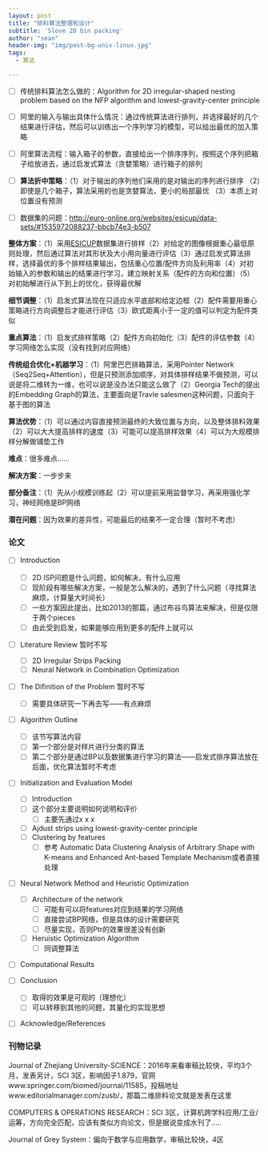 ```yaml
---
layout: post
title: "排料算法整理和设计"
subtitle: 'Slove 2D bin packing'
author: "sean"
header-img: "img/post-bg-unix-linux.jpg"
tags:
  - 算法

---
```




- [ ]  传统排料算法怎么做的：Algorithm for 2D irregular-shaped nesting problem based on the NFP algorithm and lowest-gravity-center principle
- [ ]  阿里的输入与输出具体什么情况：通过传统算法进行排列，并选择最好的几个结果进行评估，然后可以训练出一个序列学习的模型，可以给出最优的加入策略
- [ ]  阿里算法流程：输入箱子的参数，直接给出一个排序序列，按照这个序列把箱子给放进去，通过启发式算法（贪婪策略）进行箱子的排列
- [ ]  **算法折中策略**：（1）对于输出的序列他们采用的是对输出的序列进行排序 （2）即使是几个箱子，算法采用的也是贪婪算法，更小的局部最优 （3）本质上对位置没有预测
- [ ]  数据集的问题：http://euro-online.org/websites/esicup/data-sets/#1535972088237-bbcb74e3-b507



**整体方案**：（1）采用[ESICUP](https://www.euro-online.org/websites/esicup/data-sets/#1535972088237-bbcb74e3-b507)数据集进行排样（2）对给定的图像根据重心最低原则处理，然后通过算法对其形状及大小用向量进行评估（3）通过启发式算法排样，选择最优的多个排样结果输出，包括重心位置/配件方向及利用率（4）对初始输入的参数和输出的结果进行学习，建立映射关系（配件的方向和位置）（5）对初始解进行从下到上的优化，获得最优解

**细节调整**：（1）启发式算法现在只适应水平底部和给定边框（2）配件需要用重心策略进行方向调整后才能进行评估（3）欧式距离小于一定的值可以判定为配件类似

**重点算法**：（1）启发式排样策略（2）配件方向初始化（3）配件的评估参数（4）学习网络怎么实现（没有找到对应网络）

**传统组合优化+机器学习**：（1）阿里巴巴排箱算法，采用Pointer Network（Seq2Seq+Attention），但是只预测添加顺序，对具体排样结果不做预测，可以说是将二维转为一维，也可以说是没办法只能这么做了（2）Georgia Tech的提出的Embedding Graph的算法，主要面向是Travle salesmen这种问题，只面向于基于图的算法 

**算法优势**：（1）可以通过内容直接预测最终的大致位置与方向，以及整体排料效果（2）可以大大提高排样的速度（3）可能可以提高排样效果（4）可以为大规模排样分解做铺垫工作

**难点**：很多难点......

**解决方案**：一步步来

**部分备注**：（1）先从小规模训练起（2）可以提前采用监督学习，再采用强化学习，神经网络是BP网络

**潜在问题**：因为效果的差异性，可能最后的结果不一定合理（暂时不考虑）



### 论文

- [ ] Introduction

  - [ ] 2D ISP问题是什么问题，如何解决，有什么应用
  - [ ] 现阶段有哪些解决方案，一般是怎么解决的，遇到了什么问题（寻找算法麻烦，计算量大时间长）
  - [ ] 一些方案因此提出，比如2013的那篇，通过布谷鸟算法来解决，但是仅限于两个pieces
  - [ ] 由此受到启发，如果能够应用到更多的配件上就可以
- [ ] Literature Review 暂时不写

  - [ ] 2D Irregular Strips Packing
  - [ ] Neural Network in Combination Optimization
- [ ] The Difinition of the Problem 暂时不写
  - [ ] 需要具体研究一下再去写——有点麻烦
- [ ] Algorithm Outline
  - [ ] 该节写算法内容
  - [ ] 第一个部分是对样片进行分类的算法
  - [ ] 第二个部分是通过BP以及数据集进行学习的算法——启发式排序算法放在后面，优化算法暂时不考虑
- [ ] Initialization and Evaluation Model
  - [ ] Introduction
  - [ ] 这个部分主要说明如何说明和评价
    - [ ] 主要先通过x x x
  - [ ] Ajdust strips using lowest-gravity-center principle 
  - [ ] Clustering by features
    - [ ] 参考 Automatic Data Clustering Analysis of Arbitrary Shape with K-means and Enhanced Ant-based Template Mechanism或者直接处理
- [ ] Neural Network Method and Heuristic Optimization

  - [ ] Architecture of the network
    - [ ] 可能有可以将features对应到结果的学习网络
    - [ ] 直接尝试BP网络，但是具体的设计需要研究
    - [ ] 尽量实现，否则Ptr的效果很差没有创新

  - [ ] Heruistic Optimization Algorithm
    - [ ] 同调整算法
- [ ] Computational Results
- [ ] Conclusion
  - [ ] 取得的效果是可观的（理想化）
  - [ ] 可以转移到其他的问题，其量化的实现思想
- [ ] Acknowledge/References



### 刊物记录

Journal of Zhejiang University-SCIENCE：2016年来看审稿比较快，平均3个月，发表另计，SCI 3区，影响因子1.879，官网www.springer.com/biomed/journal/11585，投稿地址www.editorialmanager.com/zusb/，那篇二维排料论文就是发表在这里

COMPUTERS & OPERATIONS RESEARCH：SCI 3区，计算机跨学科应用/工业/运筹，方向完全匹配，应该有类似方向论文，但是据说变成水刊了.....

Journal of Grey System：偏向于数学与应用数学，审稿比较快，4区